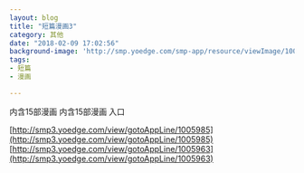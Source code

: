 ```yaml
---
layout: blog
title: "短篇漫画3"
category: 其他
date: "2018-02-09 17:02:56"
background-image: 'http://smp.yoedge.com/smp-app/resource/viewImage/1000267appline.png'
tags:
- 短篇
- 漫画

---
```

内含15部漫画
内含15部漫画
入口

[http://smp3.yoedge.com/view/gotoAppLine/1005985](http://smp3.yoedge.com/view/gotoAppLine/1005985)
[http://smp3.yoedge.com/view/gotoAppLine/1005963](http://smp3.yoedge.com/view/gotoAppLine/1005963)

        
